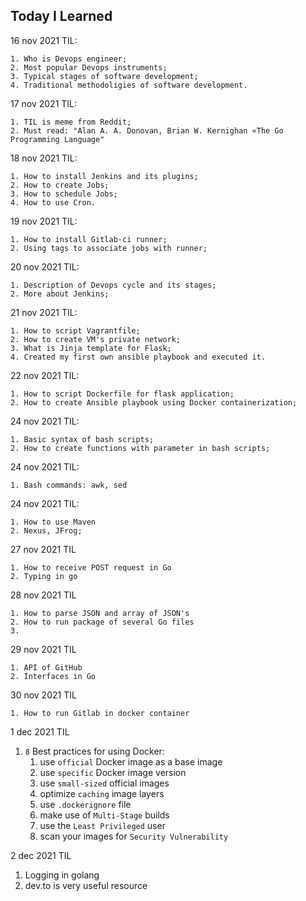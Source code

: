##  Today I Learned

16 nov 2021 TIL:
```
1. Who is Devops engineer;
2. Most popular Devops instruments;
3. Typical stages of software development;
4. Traditional methodoligies of software development.

```
17 nov 2021 TIL:
```
1. TIL is meme from Reddit;
2. Must read: "Alan A. A. Donovan, Brian W. Kernighan «The Go Programming Language"

```
18 nov 2021 TIL:
```
1. How to install Jenkins and its plugins;
2. How to create Jobs;
3. How to schedule Jobs;
4. How to use Cron. 

```
19 nov 2021 TIL:
```
1. How to install Gitlab-ci runner;
2. Using tags to associate jobs with runner;
```

20 nov 2021 TIL:
```
1. Description of Devops cycle and its stages;
2. More about Jenkins;

```
21 nov 2021 TIL:
```
1. How to script Vagrantfile;
2. How to create VM's private network;
3. What is Jinja template for Flask;
4. Created my first own ansible playbook and executed it. 

```
22 nov 2021 TIL:
```
1. How to script Dockerfile for flask application;
2. How to create Ansible playbook using Docker containerization;
```
24 nov 2021 TIL:
```
1. Basic syntax of bash scripts;
2. How to create functions with parameter in bash scripts;
````
24 nov 2021 TIL:
```
1. Bash commands: awk, sed
```
24 nov 2021 TIL:
```
1. How to use Maven
2. Nexus, JFrog;
```
27 nov 2021 TIL
```
1. How to receive POST request in Go
2. Typing in go
```
28 nov 2021 TIL
```
1. How to parse JSON and array of JSON's
2. How to run package of several Go files
3.
```
29 nov 2021 TIL
```
1. API of GitHub
2. Interfaces in Go
```
30 nov 2021 TIL
```
1. How to run Gitlab in docker container
```
1 dec 2021 TIL
1. `8` Best practices for using Docker:
    1) use `official` Docker image as a base image
    2) use `specific` Docker image version
    3) use `small-sized` official images
    4) optimize `caching` image layers
    5) use `.dockerignore` file
    6) make use of `Multi-Stage` builds
    7) use the `Least Privileged` user
    8) scan your images for `Security Vulnerability` 
    
2 dec 2021 TIL
1. Logging in golang
2. dev.to is very useful resource